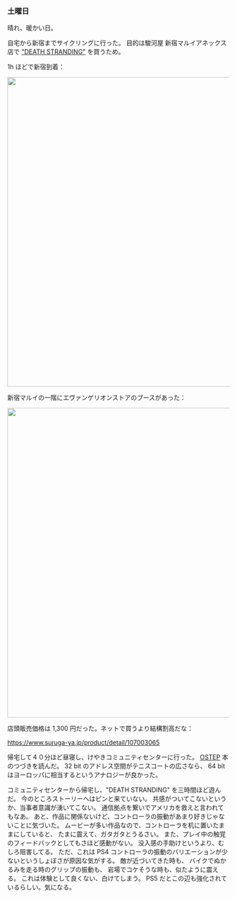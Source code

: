 ### 土曜日

晴れ、暖かい日。

自宅から新宿までサイクリングに行った。
目的は駿河屋 新宿マルイアネックス店で ["DEATH STRANDING"](https://www.amazon.co.jp/%E3%82%BD%E3%83%8B%E3%83%BC%E3%83%BB%E3%82%A4%E3%83%B3%E3%82%BF%E3%83%A9%E3%82%AF%E3%83%86%E3%82%A3%E3%83%96%E3%82%A8%E3%83%B3%E3%82%BF%E3%83%86%E3%82%A4%E3%83%B3%E3%83%A1%E3%83%B3%E3%83%88-%E3%80%90PS4%E3%80%91DEATH-STRANDING/dp/B07ZD1XDKJ) を買うため。

1h ほどで新宿到着：

<img src="https://i.imgur.com/2F1IS4C.jpg" width="700">

新宿マルイの一階にエヴァンゲリオンストアのブースがあった：

<img src="https://i.imgur.com/xUExf7W.jpg" width="700">

店頭販売価格は 1,300 円だった。ネットで買うより結構割高だな：

https://www.suruga-ya.jp/product/detail/107003065

帰宅して４０分ほど昼寝し、けやきコミュニティセンターに行った。
[OSTEP](https://pages.cs.wisc.edu/~remzi/OSTEP/) 本のつづきを読んだ。
32 bit のアドレス空間がテニスコートの広さなら、
64 bit はヨーロッパに相当するというアナロジーが良かった。

コミュニティセンターから帰宅し、"DEATH STRANDING" を三時間ほど遊んだ。
今のところストーリーへはピンと来ていない。
共感がついてこないというか、当事者意識が湧いてこない。
通信拠点を繋いでアメリカを救えと言われてもなあ。
あと、作品に関係ないけど、コントローラの振動があまり好きじゃないことに気づいた。
ムービーが多い作品なので、コントローラを机に置いたままにしていると、
たまに震えて、ガタガタとうるさい。
また、プレイ中の触覚のフィードバックとしてもさほど感動がない。
没入感の手助けというより、むしろ阻害してる。
ただ、これは PS4 コントローラの振動のバリエーションが少ないというしょぼさが原因な気がする。
敵が近づいてきた時も、
バイクでぬかるみを走る時のグリップの振動も、
岩場でコケそうな時も、似たように震える。
これは体験として良くない、白けてしまう。
PS5 だとこの辺も強化されているらしい。気になる。